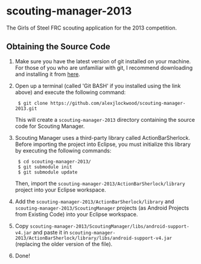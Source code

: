 scouting-manager-2013
=====================

The Girls of Steel FRC scouting application for the 2013 competition.

Obtaining the Source Code
-------------------------

1. Make sure you have the latest version of git installed on your machine. For those of you who are unfamiliar with git, I recommend downloading and installing it from [here](http://git-scm.com/).

2. Open up a terminal (called 'Git BASH' if you installed using the link above) and execute the following command:

        $ git clone https://github.com/alexjlockwood/scouting-manager-2013.git

   This will create a ``scouting-manager-2013`` directory containing the source code for Scouting Manager.

3. Scouting Manager uses a third-party library called ActionBarSherlock. Before importing the project into Eclipse, you must initialize this library by executing the following commands:

        $ cd scouting-manager-2013/
        $ git submodule init
        $ git submodule update

   Then, import the ``scouting-manager-2013/ActionBarSherlock/library`` project into your Eclipse workspace.

4. Add the ``scouting-manager-2013/ActionBarSherlock/library`` and ``scouting-manager-2013/ScoutingManager`` projects (as Android Projects from Existing Code) into your Eclipse workspace. 

5. Copy ``scouting-manager-2013/ScoutingManager/libs/android-support-v4.jar`` and paste it in ``scouting-manager-2013/ActionBarSherlock/library/libs/android-support-v4.jar`` (replacing the older version of the file).

5. Done!
